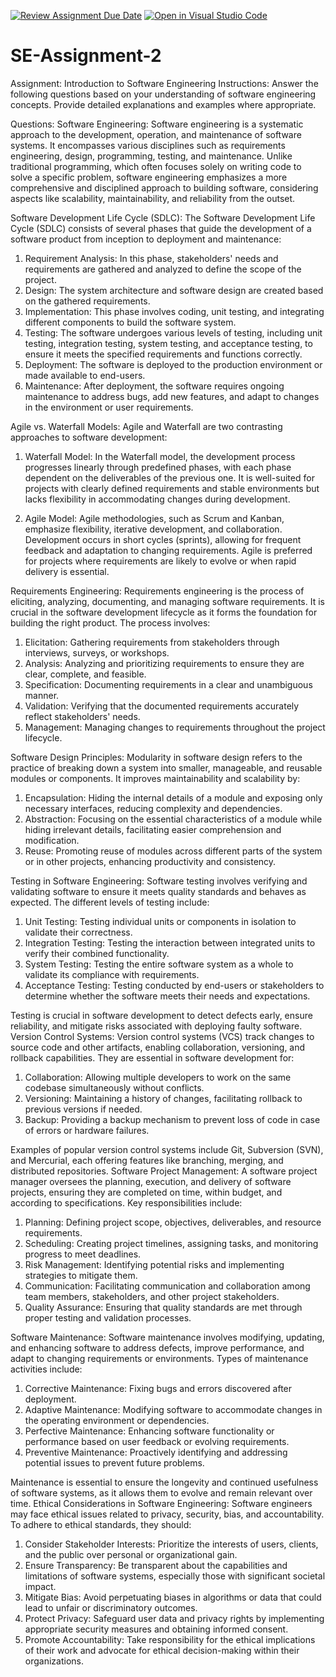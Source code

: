 [![Review Assignment Due Date](https://classroom.github.com/assets/deadline-readme-button-24ddc0f5d75046c5622901739e7c5dd533143b0c8e959d652212380cedb1ea36.svg)](https://classroom.github.com/a/-ucQIGTc)
[![Open in Visual Studio Code](https://classroom.github.com/assets/open-in-vscode-718a45dd9cf7e7f842a935f5ebbe5719a5e09af4491e668f4dbf3b35d5cca122.svg)](https://classroom.github.com/online_ide?assignment_repo_id=15244356&assignment_repo_type=AssignmentRepo)
# SE-Assignment-2
Assignment: Introduction to Software Engineering
Instructions:
Answer the following questions based on your understanding of software engineering concepts. Provide detailed explanations and examples where appropriate.

Questions:
Software Engineering:
Software engineering is a systematic approach to the development, operation, and maintenance of software systems. It encompasses various disciplines such as requirements engineering, design, programming, testing, and maintenance. Unlike traditional programming, which often focuses solely on writing code to solve a specific problem, software engineering emphasizes a more comprehensive and disciplined approach to building software, considering aspects like scalability, maintainability, and reliability from the outset.

Software Development Life Cycle (SDLC):
The Software Development Life Cycle (SDLC) consists of several phases that guide the development of a software product from inception to deployment and maintenance:
1. Requirement Analysis: In this phase, stakeholders' needs and requirements are gathered and analyzed to define the scope of the project.
2. Design: The system architecture and software design are created based on the gathered requirements.
3. Implementation: This phase involves coding, unit testing, and integrating different components to build the software system.
4. Testing: The software undergoes various levels of testing, including unit testing, integration testing, system testing, and acceptance testing, to ensure it meets the specified requirements and functions correctly.
5. Deployment: The software is deployed to the production environment or made available to end-users.
6. Maintenance: After deployment, the software requires ongoing maintenance to address bugs, add new features, and adapt to changes in the environment or user requirements.

Agile vs. Waterfall Models:
Agile and Waterfall are two contrasting approaches to software development:
1. Waterfall Model: In the Waterfall model, the development process progresses linearly through predefined phases, with each phase dependent on the deliverables of the previous one. It is well-suited for projects with clearly defined requirements and stable environments but lacks flexibility in accommodating changes during development.

2. Agile Model: Agile methodologies, such as Scrum and Kanban, emphasize flexibility, iterative development, and collaboration. Development occurs in short cycles (sprints), allowing for frequent feedback and adaptation to changing requirements. Agile is preferred for projects where requirements are likely to evolve or when rapid delivery is essential.

Requirements Engineering:
Requirements engineering is the process of eliciting, analyzing, documenting, and managing software requirements. It is crucial in the software development lifecycle as it forms the foundation for building the right product. The process involves:
1. Elicitation: Gathering requirements from stakeholders through interviews, surveys, or workshops.
2. Analysis: Analyzing and prioritizing requirements to ensure they are clear, complete, and feasible.
3. Specification: Documenting requirements in a clear and unambiguous manner.
4. Validation: Verifying that the documented requirements accurately reflect stakeholders' needs.
5. Management: Managing changes to requirements throughout the project lifecycle.

Software Design Principles:
Modularity in software design refers to the practice of breaking down a system into smaller, manageable, and reusable modules or components. It improves maintainability and scalability by:
1. Encapsulation: Hiding the internal details of a module and exposing only necessary interfaces, reducing complexity and dependencies.
2. Abstraction: Focusing on the essential characteristics of a module while hiding irrelevant details, facilitating easier comprehension and modification.
3. Reuse: Promoting reuse of modules across different parts of the system or in other projects, enhancing productivity and consistency.

Testing in Software Engineering:
Software testing involves verifying and validating software to ensure it meets quality standards and behaves as expected. The different levels of testing include:
1. Unit Testing: Testing individual units or components in isolation to validate their correctness.
2. Integration Testing: Testing the interaction between integrated units to verify their combined functionality.
3. System Testing: Testing the entire software system as a whole to validate its compliance with requirements.
4. Acceptance Testing: Testing conducted by end-users or stakeholders to determine whether the software meets their needs and expectations.

Testing is crucial in software development to detect defects early, ensure reliability, and mitigate risks associated with deploying faulty software.
Version Control Systems:
Version control systems (VCS) track changes to source code and other artifacts, enabling collaboration, versioning, and rollback capabilities. They are essential in software development for:
1. Collaboration: Allowing multiple developers to work on the same codebase simultaneously without conflicts.
2. Versioning: Maintaining a history of changes, facilitating rollback to previous versions if needed.
3. Backup: Providing a backup mechanism to prevent loss of code in case of errors or hardware failures.

Examples of popular version control systems include Git, Subversion (SVN), and Mercurial, each offering features like branching, merging, and distributed repositories.
Software Project Management:
A software project manager oversees the planning, execution, and delivery of software projects, ensuring they are completed on time, within budget, and according to specifications. Key responsibilities include:
1. Planning: Defining project scope, objectives, deliverables, and resource requirements.
2. Scheduling: Creating project timelines, assigning tasks, and monitoring progress to meet deadlines.
3. Risk Management: Identifying potential risks and implementing strategies to mitigate them.
4. Communication: Facilitating communication and collaboration among team members, stakeholders, and other project stakeholders.
5. Quality Assurance: Ensuring that quality standards are met through proper testing and validation processes.

Software Maintenance:
Software maintenance involves modifying, updating, and enhancing software to address defects, improve performance, and adapt to changing requirements or environments. Types of maintenance activities include:
1. Corrective Maintenance: Fixing bugs and errors discovered after deployment.
2. Adaptive Maintenance: Modifying software to accommodate changes in the operating environment or dependencies.
3. Perfective Maintenance: Enhancing software functionality or performance based on user feedback or evolving requirements.
4. Preventive Maintenance: Proactively identifying and addressing potential issues to prevent future problems.

Maintenance is essential to ensure the longevity and continued usefulness of software systems, as it allows them to evolve and remain relevant over time.
Ethical Considerations in Software Engineering:
Software engineers may face ethical issues related to privacy, security, bias, and accountability. To adhere to ethical standards, they should:
1. Consider Stakeholder Interests: Prioritize the interests of users, clients, and the public over personal or organizational gain.
2. Ensure Transparency: Be transparent about the capabilities and limitations of software systems, especially those with significant societal impact.
3. Mitigate Bias: Avoid perpetuating biases in algorithms or data that could lead to unfair or discriminatory outcomes.
4. Protect Privacy: Safeguard user data and privacy rights by implementing appropriate security measures and obtaining informed consent.
5. Promote Accountability: Take responsibility for the ethical implications of their work and advocate for ethical decision-making within their organizations.
